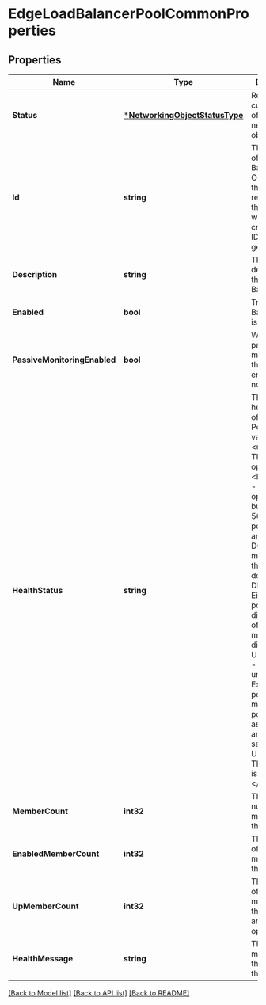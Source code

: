 # EdgeLoadBalancerPoolCommonProperties

## Properties
Name | Type | Description | Notes
------------ | ------------- | ------------- | -------------
**Status** | [***NetworkingObjectStatusType**](NetworkingObjectStatusType.md) | Represents current status of the networking object.  | [optional] [default to null]
**Id** | **string** | The unique ID of this Load Balancer Pool. On updates, the ID is required for the pool, while for create a new ID will be generated. | [optional] [default to null]
**Description** | **string** | The description of the Load Balancer Pool. | [optional] [default to null]
**Enabled** | **bool** | True if Load Balancer Pool is enabled. | [optional] [default to null]
**PassiveMonitoringEnabled** | **bool** | Whether passive monitoring for this pool is enabled or not. | [optional] [default to null]
**HealthStatus** | **string** | The current health status of the pool. Possible values are: &lt;ul&gt; &lt;li&gt; UP - The pool is operational. &lt;li&gt; RUNNING - The pool is operational, but less than 50% of the pool members are up. &lt;li&gt; DOWN - All members in the pool are down. &lt;li&gt; DISABLED - Either the pool is disabled or all of the members are disabled. &lt;li&gt; UNAVAILABLE - The pool is unavailable. Examples: pool has no members or pool is not assigned to any virtual service. &lt;li&gt; UNKNOWN - The pool state is unknown. &lt;/ul&gt;  | [optional] [default to null]
**MemberCount** | **int32** | The total number of members in the pool. | [optional] [default to null]
**EnabledMemberCount** | **int32** | The number of enabled members in the pool. | [optional] [default to null]
**UpMemberCount** | **int32** | The number of enabled members in the pool that are operational. | [optional] [default to null]
**HealthMessage** | **string** | The localized message on the health of the pool. | [optional] [default to null]

[[Back to Model list]](../README.md#documentation-for-models) [[Back to API list]](../README.md#documentation-for-api-endpoints) [[Back to README]](../README.md)


